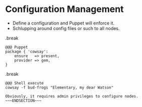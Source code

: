 <!SLIDE>
# Configuration Management

* Define a configuration and Puppet will enforce it.
* Schlupping around config files or such to all nodes.

.break

    @@@ Puppet
    package { 'cowsay':
        ensure   => present,
        provider => gem,
    }

.break

    @@@ Shell execute
    cowsay -f bud-frogs "Elementary, my dear Watson"

~~~SECTION:notes~~~
Obviously, it requires admin privileges to configure nodes.
~~~ENDSECTION~~~
